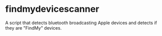 # findmydevicescanner
A script that detects bluetooth broadcasting Apple devices and detects if they are "FindMy" devices.
